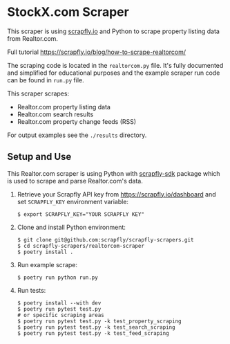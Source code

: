 # StockX.com Scraper

This scraper is using [scrapfly.io](https://scrapfly.io/) and Python to scrape property listing data from Realtor.com. 

Full tutorial <https://scrapfly.io/blog/how-to-scrape-realtorcom/>

The scraping code is located in the `realtorcom.py` file. It's fully documented and simplified for educational purposes and the example scraper run code can be found in `run.py` file.

This scraper scrapes:
- Realtor.com property listing data
- Realtor.com search results
- Realtor.com property change feeds (RSS)

For output examples see the `./results` directory.

## Setup and Use

This Realtor.com scraper is using Python with [scrapfly-sdk](https://pypi.org/project/scrapfly-sdk/) package which is used to scrape and parse Realtor.com's data.

1. Retrieve your Scrapfly API key from <https://scrapfly.io/dashboard> and set `SCRAPFLY_KEY` environment variable:
    ```shell
    $ export SCRAPFLY_KEY="YOUR SCRAPFLY KEY"
    ```
2. Clone and install Python environment:
    ```shell
    $ git clone git@github.com:scrapfly/scrapfly-scrapers.git
    $ cd scrapfly-scrapers/realtorcom-scraper
    $ poetry install .
    ```
3. Run example scrape:
    ```shell
    $ poetry run python run.py
    ```
4. Run tests:
    ```shell
    $ poetry install --with dev
    $ poetry run pytest test.py
    # or specific scraping areas
    $ poetry run pytest test.py -k test_property_scraping
    $ poetry run pytest test.py -k test_search_scraping
    $ poetry run pytest test.py -k test_feed_scraping
    ```


